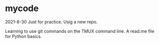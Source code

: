 # mycode
2021-8-30
Just for practice. Usig a new repo. 


Learning to use git commands on the TMUX command line.
A read.me file for Python basics.
